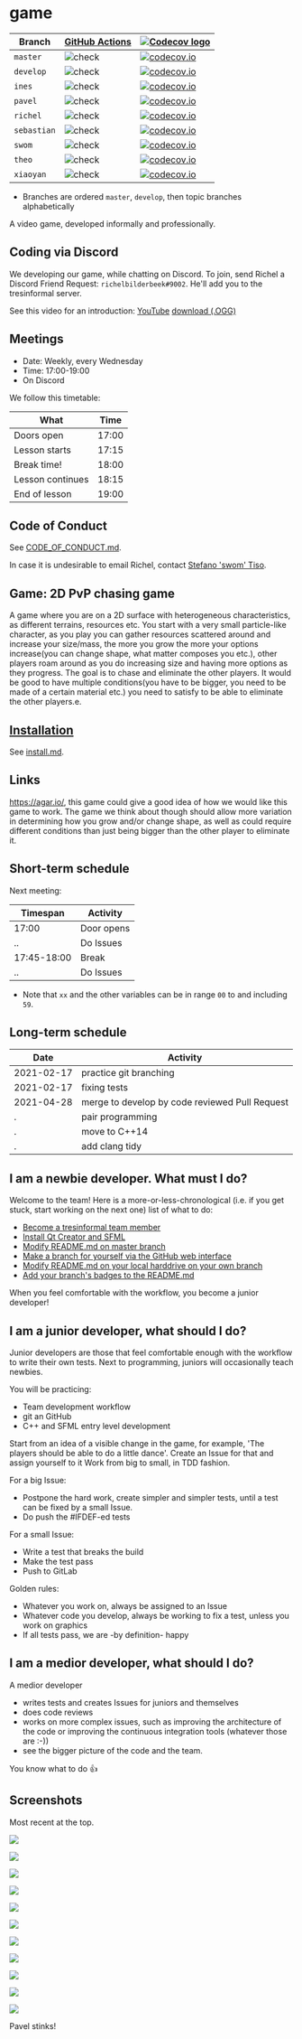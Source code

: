 # game

Branch     |[GitHub Actions](https://github.com/tresinformal/game/actions)                                       |[![Codecov logo](man/figures/Codecov.png)](https://www.codecov.io)
-----------|-----------------------------------------------------------------------------------------------------|-------------------------------------------------------------------------------------------------------------------------------------------------------
`master`   |![check](https://github.com/tresinformal/game/workflows/check/badge.svg?branch=master)   |[![codecov.io](https://codecov.io/github/tresinformal/game/coverage.svg?branch=master)](https://codecov.io/github/tresinformal/game/branch/master)
`develop`  |![check](https://github.com/tresinformal/game/workflows/check/badge.svg?branch=develop)  |[![codecov.io](https://codecov.io/github/tresinformal/game/coverage.svg?branch=develop)](https://codecov.io/github/tresinformal/game/branch/develop)
`ines`     |![check](https://github.com/tresinformal/game/workflows/check/badge.svg?branch=ines)  |[![codecov.io](https://codecov.io/github/tresinformal/game/coverage.svg?branch=ines)](https://codecov.io/github/tresinformal/game/branch/ines)
`pavel`    |![check](https://github.com/tresinformal/game/workflows/check/badge.svg?branch=pavel)    |[![codecov.io](https://codecov.io/github/tresinformal/game/coverage.svg?branch=pavel)](https://codecov.io/github/tresinformal/game/branch/pavel)
`richel`   |![check](https://github.com/tresinformal/game/workflows/check/badge.svg?branch=richel)   |[![codecov.io](https://codecov.io/github/tresinformal/game/coverage.svg?branch=richel)](https://codecov.io/github/tresinformal/game/branch/richel)
`sebastian`|![check](https://github.com/tresinformal/game/workflows/check/badge.svg?branch=sebastian)|[![codecov.io](https://codecov.io/github/tresinformal/game/coverage.svg?branch=sebastian)](https://codecov.io/github/tresinformal/game/branch/sebastian)
`swom`     |![check](https://github.com/tresinformal/game/workflows/check/badge.svg?branch=swom)     |[![codecov.io](https://codecov.io/github/tresinformal/game/coverage.svg?branch=swom)](https://codecov.io/github/tresinformal/game/branch/swom)
`theo`     |![check](https://github.com/tresinformal/game/workflows/check/badge.svg?branch=theo)     |[![codecov.io](https://codecov.io/github/tresinformal/game/coverage.svg?branch=theo)](https://codecov.io/github/tresinformal/game/branch/theo)
`xiaoyan`  |![check](https://github.com/tresinformal/game/workflows/check/badge.svg?branch=xiaoyan)  |[![codecov.io](https://codecov.io/github/tresinformal/game/coverage.svg?branch=xiaoyan)](https://codecov.io/github/tresinformal/game/branch/xiaoyan)

 * Branches are ordered `master`, `develop`, then topic branches alphabetically

A video game, developed informally and professionally.

## Coding via Discord

We developing our game, while chatting on Discord.
To join, send Richel a Discord Friend Request: `richelbilderbeek#9002`.
He'll add you to the tresinformal server.

See this video for an introduction: [YouTube](https://youtu.be/zyn5VyNjz5I) [download (.OGG)](http://richelbilderbeek.nl/dutch_by_kids_students.ogv)

## Meetings

 * Date: Weekly, every Wednesday
 * Time: 17:00-19:00
 * On Discord

We follow this timetable:

What             | Time
-----------------|------
Doors open       | 17:00
Lesson starts    | 17:15
Break time!      | 18:00
Lesson continues | 18:15
End of lesson    | 19:00

## Code of Conduct

See [CODE_OF_CONDUCT.md](CODE_OF_CONDUCT.md).

In case it is undesirable to email Richel,
contact [Stefano 'swom' Tiso](https://github.com/swom).

## Game: 2D PvP chasing game

A game where you are on a 2D surface with heterogeneous characteristics, as different terrains, resources etc. You start with a very small particle-like character, as you play you can gather resources scattered around and increase your size/mass, the more you grow the more your options increase(you can change shape, what matter composes you etc.), other players roam around as you do increasing size and having more options as they progress. The goal is to chase and eliminate the other players. It would be good to have multiple conditions(you have to be bigger, you need to be made of a certain material etc.) you need to satisfy to be able to eliminate the other players.e.

## [Installation](install.md)

See [install.md](install.md).

## Links

https://agar.io/, this game could give a good idea of how we would like this game to work. The game we think about though should allow more variation in determining how you grow and/or change shape, as well as could require different conditions than just being bigger than the other player to eliminate it.

## Short-term schedule

Next meeting:

Timespan    |Activity
------------|--------------------------------------------------------------------------
17:00       |Door opens
..          |Do Issues
17:45-18:00 |Break
..          |Do Issues

 * Note that `xx` and the other variables can be in range `00` to and including `59`. 

## Long-term schedule

Date       |Activity
-----------|--------------------------------------------------------------------------
2021-02-17 |practice git branching
2021-02-17 |fixing tests
2021-04-28 |merge to develop by code reviewed Pull Request
.          |pair programming
.          |move to C++14
.          |add clang tidy

## I am a newbie developer. What must I do?

Welcome to the team! Here is a more-or-less-chronological (i.e. if you
get stuck, start working on the next one) list of what to do:

 * [Become a tresinformal team member](https://github.com/tresinformal/game/issues/1)
 * [Install Qt Creator and SFML](https://github.com/tresinformal/game/issues/16)
 * [Modify README.md on master branch](https://github.com/tresinformal/game/issues/19)
 * [Make a branch for yourself via the GitHub web interface](https://github.com/tresinformal/game/issues/47)
 * [Modify README.md on your local harddrive on your own branch](https://github.com/tresinformal/game/issues/48)
 * [Add your branch's badges to the README.md](https://github.com/tresinformal/game/issues/87)

When you feel comfortable with the workflow, you become a junior developer!

## I am a junior developer, what should I do?

Junior developers are those that feel comfortable enough with the workflow
to write their own tests. Next to programming, juniors will
occasionally teach newbies.

You will be practicing:

 * Team development workflow
 * git an GitHub
 * C++ and SFML entry level development

Start from an idea of a visible change in the game,
for example, 'The players should be able to do a little dance'.
Create an Issue for that and assign yourself to it
Work from big to small, in TDD fashion.

For a big Issue:

 * Postpone the hard work, create simpler and simpler tests, 
   until a test can be fixed by a small Issue.
 * Do push the #IFDEF-ed tests

For a small Issue:

 * Write a test that breaks the build
 * Make the test pass
 * Push to GitLab

Golden rules:

 * Whatever you work on, always be assigned to an Issue
 * Whatever code you develop, always be working to fix a test,
   unless you work on graphics
 * If all tests pass, we are -by definition- happy

## I am a medior developer, what should I do?

A medior developer 

 * writes tests and creates Issues for juniors and themselves
 * does code reviews
 * works on more complex issues, such as improving the architecture of
   the code or improving the continuous integration tools (whatever those are :-))
 * see the bigger picture of the code and the team.

You know what to do :+1:

## Screenshots

Most recent at the top.

![](pics/20200517.png)

![](pics/20200326.png)

![](pics/20200219.png)

![](pics/20200110.png)

![](pics/20191209.png)

![](pics/20191206.png)

![](pics/20191205.png)

![](pics/20191122.png)

![](pics/20191115.png)

![](pics/20191024.png) 

![](pics/20190929.png)

Pavel stinks!
